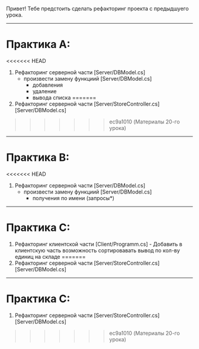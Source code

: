 Привет! Тебе предстоить сделать рефакторинг проекта с предыдшуего урока. 

---
# Практика А:

<<<<<<< HEAD
1. Рефакторинг серверной части   [Server/DBModel.cs] 
    - произвести замену функциий [Server/DBModel.cs]
        - добавления
        - удаление 
        - вывода списка
=======
1. Рефакторинг серверной части [Server/StoreController.cs] [Server/DBModel.cs] 
>>>>>>> ec9a1010 (Материалы 20-го урока)


---
# Практика В: 

<<<<<<< HEAD
1. Рефакторинг серверной части   [Server/DBModel.cs] 
    - произвести замену функциий [Server/DBModel.cs]
        - получения по имени (запросы*)
---
# Практика C:

1.   Рефакторинг клиентской части [Сlient/Programm.cs] 
    - Добавить в клиентскую часть возможность сортировавать вывод по кол-ву единиц на складе
=======
1. Рефакторинг серверной части [Server/StoreController.cs] [Server/DBModel.cs] 
---
# Практика C:

1.   Рефакторинг серверной части [Server/StoreController.cs] [Server/DBModel.cs]
>>>>>>> ec9a1010 (Материалы 20-го урока)
 